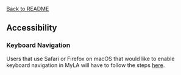 [Back to README](../README.md)

## Accessibility

### Keyboard Navigation

Users that use Safari or Firefox on macOS that would like to enable keyboard navigation in MyLA
will have to follow the steps [here](https://github.com/tl-its-umich-edu/my-learning-analytics/wiki/Project:-Accessibility).
